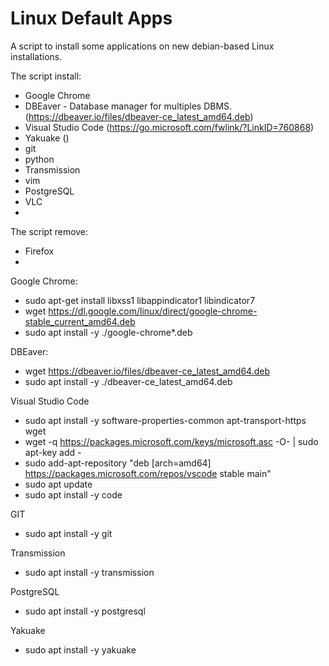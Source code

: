 # Linux Default Apps
A script to install some applications on new debian-based Linux installations.

The script install:
* Google Chrome
* DBEaver - Database manager for multiples DBMS. (https://dbeaver.io/files/dbeaver-ce_latest_amd64.deb)
* Visual Studio Code (https://go.microsoft.com/fwlink/?LinkID=760868)
* Yakuake ()
* git
* python
* Transmission
* vim
* PostgreSQL
* VLC
* 

The script remove:
* Firefox
* 

Google Chrome:
* sudo apt-get install libxss1 libappindicator1 libindicator7
* wget https://dl.google.com/linux/direct/google-chrome-stable_current_amd64.deb
* sudo apt install -y ./google-chrome*.deb

DBEaver:
* wget https://dbeaver.io/files/dbeaver-ce_latest_amd64.deb
* sudo apt install -y ./dbeaver-ce_latest_amd64.deb

Visual Studio Code
* sudo apt install -y software-properties-common apt-transport-https wget
* wget -q https://packages.microsoft.com/keys/microsoft.asc -O- | sudo apt-key add -
* sudo add-apt-repository "deb [arch=amd64] https://packages.microsoft.com/repos/vscode stable main"
* sudo apt update
* sudo apt install -y code

GIT
* sudo apt install -y git

Transmission
* sudo apt install -y transmission

PostgreSQL
* sudo apt install -y postgresql

Yakuake
* sudo apt install -y yakuake











